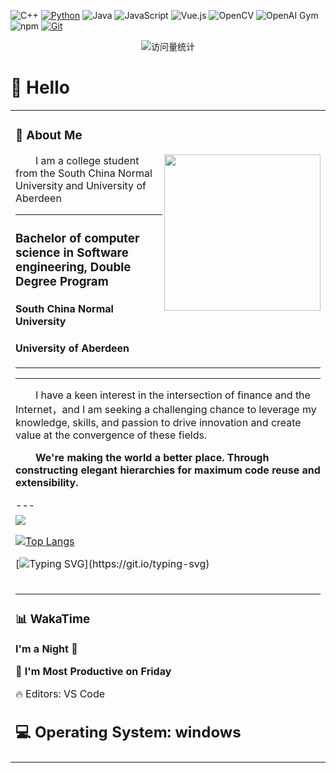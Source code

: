 

<!--
**david188888/david188888** is a ✨ _special_ ✨ repository because its `README.md` (this file) appears on your GitHub profile.

Here are some ideas to get you started:

- 🔭 I’m currently working on ...
- 🌱 I’m currently learning ...
- 👯 I’m looking to collaborate on ...
- 🤔 I’m looking for help with ...
- 💬 Ask me about ...
- 📫 How to reach me: ...
- 😄 Pronouns: ...
- ⚡ Fun fact: ...
-->
  <!-- profile logo 个人资料徽标 -->
![C++](https://img.shields.io/badge/C++-512BD4?style=flat-square&logo=cplusplus&logoColor=ffffff)
[![Python](https://img.shields.io/badge/-Python-37A6AB?style=flat-square&logo=python&logoColor=ffffff)](https://www.python.org/)
![Java](https://img.shields.io/badge/-Java-007396?style=flat-square&logo=java&logoColor=ffffff)
![JavaScript](https://img.shields.io/badge/JavaScript-F7DF1E?style=flat-square&logo=JavaScript&logoColor=ffffff)
![Vue.js](https://img.shields.io/badge/-Vue.js-4FC08D?style=flat-square&logo=Vue.js&logoColor=ffffff)
![OpenCV](https://img.shields.io/badge/-OpenCV-361522?style=flat-square&logo=opencv&logoColor=ffffff)
![OpenAI Gym](https://img.shields.io/badge/-OpenAIGym-91302E?style=flat-square&logo=openaigym&logoColor=ffffff)
![npm](https://img.shields.io/badge/-NPM-CB3837?style=flat-square&logo=npm&logoColor=white)
[![Git](https://img.shields.io/badge/-Git-f05032?style=flat-square&logo=git&logoColor=white)](https://git-scm.com/)


  <div align="center">
    <img src="https://komarev.com/ghpvc/?username=sun0225SUN&label=Views&color=0e75b6&style=flat" alt="访问量统计" />
    <!--  <img src="https://visitor-badge.glitch.me/badge?page_id=sun0225SUN" alt="访客统计" /> -->
  </div>

#  🙋 Hello

<table>
<tr><td>

<!-- About me 关于我 -->
### 🤺 About Me
  
<img align="right" width="250" src="https://cdn.jsdelivr.net/gh/sun0225SUN/sun0225SUN/assets/images/hi.gif" />

<p>&emsp;&emsp;I am a college student from the South China Normal University and University of Aberdeen </p>
  
  
  
---
### Bachelor of computer science in Software engineering, Double Degree Program
####     South China Normal University
#### University of Aberdeen 
---
  
  
---
<p>&emsp;&emsp;I have a keen interest in the intersection of finance and the Internet，and I am  seeking a challenging chance to leverage my knowledge, skills, and passion to drive innovation and create value at the convergence of these fields. </p>
<p><strong>&emsp;&emsp;We're making the world a better place. Through constructing elegant hierarchies for maximum code reuse and extensibility.</strong></p>
---
</td></tr>

<tr>
<td>

  
  
<img align="center" src="https://github-readme-stats-git-masterrstaa-rickstaa.vercel.app/api?username=david188888&show_icons=true"/>



[![Top Langs](https://github-readme-stats.vercel.app/api/top-langs/?username=david188888)](https://github.com/anuraghazra/github-readme-stats)

[![Typing SVG](https://readme-typing-svg.demolab.com?font=Fira+Code&pause=1000&color=DB8894E6&center=true&vCenter=true&width=435&lines=Welcome+to+the+David's+world;Enjoy+your+journey!)](https://git.io/typing-svg)
  

  
<tr><td>

<!-- wakatime 统计 -->
---
### 📊 WakaTime
  
<!--START_SECTION:waka-->
**I'm a Night 🦉** 

📅 **I'm Most Productive on Friday** 

🔥 Editors: 
VS Code        

💻 Operating System: 
windows
---

  
</td></tr>
